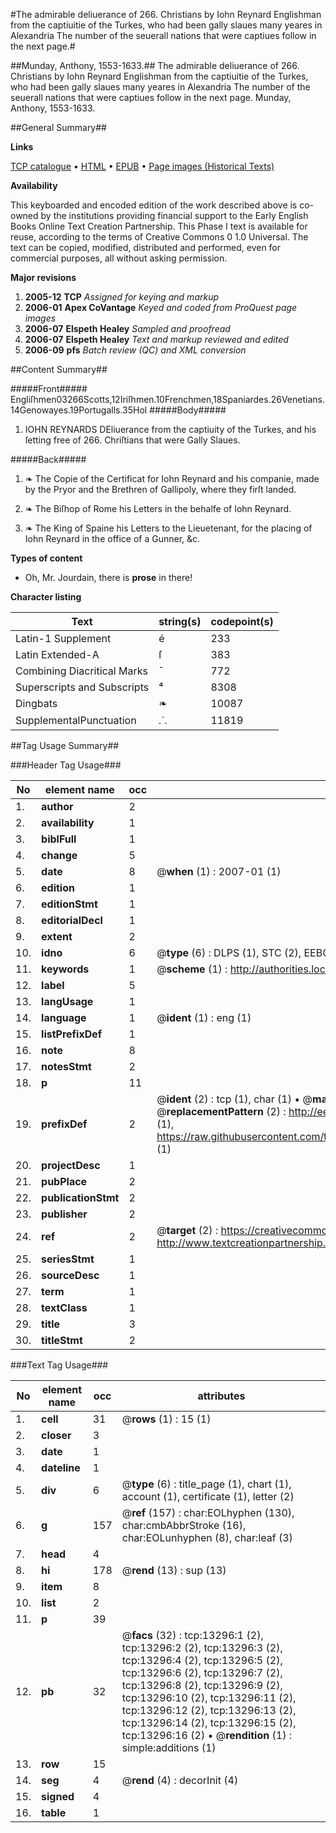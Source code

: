 #The admirable deliuerance of 266. Christians by Iohn Reynard Englishman from the captiuitie of the Turkes, who had been gally slaues many yeares in Alexandria The number of the seuerall nations that were captiues follow in the next page.#

##Munday, Anthony, 1553-1633.##
The admirable deliuerance of 266. Christians by Iohn Reynard Englishman from the captiuitie of the Turkes, who had been gally slaues many yeares in Alexandria The number of the seuerall nations that were captiues follow in the next page.
Munday, Anthony, 1553-1633.

##General Summary##

**Links**

[TCP catalogue](http://www.ota.ox.ac.uk/tcp/)  • 
[HTML](http://tei.it.ox.ac.uk/tcp/Texts-HTML/free/A07/A07889.html)  • 
[EPUB](http://tei.it.ox.ac.uk/tcp/Texts-EPUB/free/A07/A07889.epub) • 
[Page images (Historical Texts)](https://data.historicaltexts.jisc.ac.uk/view?pubId=eebo-99848217e&pageId=eebo-99848217e-13296-1)

**Availability**

This keyboarded and encoded edition of the
	       work described above is co-owned by the institutions
	       providing financial support to the Early English Books
	       Online Text Creation Partnership. This Phase I text is
	       available for reuse, according to the terms of Creative
	       Commons 0 1.0 Universal. The text can be copied,
	       modified, distributed and performed, even for
	       commercial purposes, all without asking permission.

**Major revisions**

1. __2005-12__ __TCP__ *Assigned for keying and markup*
1. __2006-01__ __Apex CoVantage__ *Keyed and coded from ProQuest page images*
1. __2006-07__ __Elspeth Healey__ *Sampled and proofread*
1. __2006-07__ __Elspeth Healey__ *Text and markup reviewed and edited*
1. __2006-09__ __pfs__ *Batch review (QC) and XML conversion*

##Content Summary##

#####Front#####
Engliſhmen03266Scotts,12Iriſhmen.10Frenchmen,18Spaniardes.26Venetians.14Genowayes.19Portugalls.35Hol
#####Body#####

1. IOHN REYNARDS DEliuerance from the captiuity of the Turkes, and his ſetting free of 266. Chriſtians that were Gally Slaues.

#####Back#####

1. ❧ The Copie of the Certificat for Iohn Reynard and his companie, made by the Pryor and the Brethren of Gallipoly, where they firſt landed.

1. ❧ The Biſhop of Rome his Letters in the behalfe of Iohn Reynard.

1. ❧ The King of Spaine his Letters to the Lieuetenant, for the placing of Iohn Reynard in the office of a Gunner, &c.

**Types of content**

  * Oh, Mr. Jourdain, there is **prose** in there!

**Character listing**


|Text|string(s)|codepoint(s)|
|---|---|---|
|Latin-1 Supplement|é|233|
|Latin Extended-A|ſ|383|
|Combining             Diacritical Marks|̄|772|
|Superscripts             and Subscripts|⁴|8308|
|Dingbats|❧|10087|
|SupplementalPunctuation|⸫|11819|

##Tag Usage Summary##

###Header Tag Usage###

|No|element name|occ|attributes|
|---|---|---|---|
|1.|__author__|2||
|2.|__availability__|1||
|3.|__biblFull__|1||
|4.|__change__|5||
|5.|__date__|8| @__when__ (1) : 2007-01 (1)|
|6.|__edition__|1||
|7.|__editionStmt__|1||
|8.|__editorialDecl__|1||
|9.|__extent__|2||
|10.|__idno__|6| @__type__ (6) : DLPS (1), STC (2), EEBO-CITATION (1), PROQUEST (1), VID (1)|
|11.|__keywords__|1| @__scheme__ (1) : http://authorities.loc.gov/ (1)|
|12.|__label__|5||
|13.|__langUsage__|1||
|14.|__language__|1| @__ident__ (1) : eng (1)|
|15.|__listPrefixDef__|1||
|16.|__note__|8||
|17.|__notesStmt__|2||
|18.|__p__|11||
|19.|__prefixDef__|2| @__ident__ (2) : tcp (1), char (1)  •  @__matchPattern__ (2) : ([0-9\-]+):([0-9IVX]+) (1), (.+) (1)  •  @__replacementPattern__ (2) : http://eebo.chadwyck.com/downloadtiff?vid=$1&page=$2 (1), https://raw.githubusercontent.com/textcreationpartnership/Texts/master/tcpchars.xml#$1 (1)|
|20.|__projectDesc__|1||
|21.|__pubPlace__|2||
|22.|__publicationStmt__|2||
|23.|__publisher__|2||
|24.|__ref__|2| @__target__ (2) : https://creativecommons.org/publicdomain/zero/1.0/ (1), http://www.textcreationpartnership.org/docs/. (1)|
|25.|__seriesStmt__|1||
|26.|__sourceDesc__|1||
|27.|__term__|1||
|28.|__textClass__|1||
|29.|__title__|3||
|30.|__titleStmt__|2||


###Text Tag Usage###

|No|element name|occ|attributes|
|---|---|---|---|
|1.|__cell__|31| @__rows__ (1) : 15 (1)|
|2.|__closer__|3||
|3.|__date__|1||
|4.|__dateline__|1||
|5.|__div__|6| @__type__ (6) : title_page (1), chart (1), account (1), certificate (1), letter (2)|
|6.|__g__|157| @__ref__ (157) : char:EOLhyphen (130), char:cmbAbbrStroke (16), char:EOLunhyphen (8), char:leaf (3)|
|7.|__head__|4||
|8.|__hi__|178| @__rend__ (13) : sup (13)|
|9.|__item__|8||
|10.|__list__|2||
|11.|__p__|39||
|12.|__pb__|32| @__facs__ (32) : tcp:13296:1 (2), tcp:13296:2 (2), tcp:13296:3 (2), tcp:13296:4 (2), tcp:13296:5 (2), tcp:13296:6 (2), tcp:13296:7 (2), tcp:13296:8 (2), tcp:13296:9 (2), tcp:13296:10 (2), tcp:13296:11 (2), tcp:13296:12 (2), tcp:13296:13 (2), tcp:13296:14 (2), tcp:13296:15 (2), tcp:13296:16 (2)  •  @__rendition__ (1) : simple:additions (1)|
|13.|__row__|15||
|14.|__seg__|4| @__rend__ (4) : decorInit (4)|
|15.|__signed__|4||
|16.|__table__|1||
